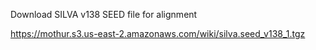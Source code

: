 Download SILVA v138 SEED file for alignment 

https://mothur.s3.us-east-2.amazonaws.com/wiki/silva.seed_v138_1.tgz

